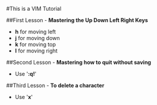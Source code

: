 #This is a VIM Tutorial 

##First Lesson - **Mastering the Up Down Left Right Keys**
- **h** for moving left
- **j** for moving down 
- **k** for moving top 
- **l** for moving right

##Second Lesson - **Mastering how to quit without saving**
- Use '**:q!**'

##Third Lesson - **To delete a character**
- Use '**x**'

